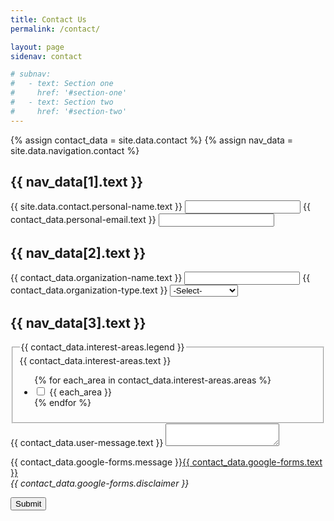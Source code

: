 ```yaml
---
title: Contact Us
permalink: /contact/

layout: page
sidenav: contact

# subnav:
#   - text: Section one
#     href: '#section-one'
#   - text: Section two
#     href: '#section-two'
---
```

{% assign contact_data = site.data.contact %}
{% assign nav_data = site.data.navigation.contact %}

<form action="{{ contact_data.google-forms.action-link}}">
    <!-- Section: Personal Information -->
    <a name="{{ nav_data[1].text | slugify }}"></a>
    <h2>{{ nav_data[1].text }}</h2>
    <!-- Input: User Name -->
    <label for="{{ contact_data.personal-name.id }}">{{ site.data.contact.personal-name.text }}</label>
    <input id="{{ contact_data.personal-name.id }}" name="{{contact_data.personal-name.name}}" required>
    <!-- Input: User Email -->
    <label for="{{ contact_data.personal-email.id }}">{{ contact_data.personal-email.text }}</label>
    <input id="{{ contact_data.personal-email.id }}" name="{{ contact_data.personal-email.name }}" required>
    <!-- Section: Organization Information -->
    <a name="{{ nav_data[2].text | slugify}}"></a>
    <h2>{{ nav_data[2].text }}</h2>
    <!-- Input: Organization Name -->
    <label for="{{ contact_data.organization-name.id }}">{{ contact_data.organization-name.text }}</label>
    <input id="{{ contact_data.organization-name.id }}" name="{{ contact_data.organization-name.name }}">
    <!-- Input: Type of Organization -->
    <label for="{{ contact_data.organization-type.id }}">{{ contact_data.organization-type.text }}</label>
    <select name="{{ contact_data.organization-type.name }}" id="{{ contact_data.organization-type.id }}">
        <option value>-Select-</option>
        <!-- Selection: Cycle through Types of Organizations-->
        {% for each_type in contact_data.organization-type.types %}
            <option value="{{ each_type }}">{{ each_type }}</option>
        {% endfor %}
        <!--  -->
    </select>
    <!-- Section: Areas of Interest -->
    <a name="{{ nav_data[3].text | slugify }}"></a>
    <h2>{{ nav_data[3].text }}</h2>
    <!-- Input: Areas of Interest -->
    <fieldset class="usa-fieldset-inputs usa-sans">
        <label for="{{ contact_data.interest-areas.id }}">{{ contact_data.interest-areas.text }}</label>
        <legend class="usa-sr-only">{{ contact_data.interest-areas.legend }}</legend>
        <ul class="usa-unstyled-list">
        <!-- CheckBox that cycles through all interest areas -->
        {% for each_area in contact_data.interest-areas.areas %}
            <li>
                <input id="{{ each_area | slugify }}" type="checkbox" name="{{ contact_data.interest-areas.name }}" value="{{ each_area }}">
                <label for="{{ each_area | slugify }}">{{ each_area }}</label>
            </li>
        {% endfor %}
        </ul>
    </fieldset>
    <!-- Input: User Message -->
    <label for="{{ contact_data.user-message.id }}">{{ contact_data.user-message.text }}</label>
    <textarea id="{{ contact_data.user-message.id }}" name="{{ contact_data.user-message.name }}"></textarea>
    <!-- Google Forms Information -->
    <p> {{ contact_data.google-forms.message }}<a href="{{ contact_data.google-forms.home-link }}">{{ contact_data.google-forms.text }}</a><br><i>{{ contact_data.google-forms.disclaimer }}</i></p>
    <input type="submit" value="Submit">
</form>